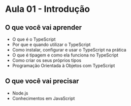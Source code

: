 # Aula 01 - Introdução

## O que você vai aprender

- O que é o TypeScript
- Por que e quando utilizar o TypeScript
- Como instalar, configurar e usar o TypeScript na prática
- O que é tipagem e como ela funciona no TypeScript
- Como criar os seus próprios tipos
- Programação Orientada à Objetos com TypeScript

## O que você vai precisar 

- Node.js
- Conhecimentos em JavaScript